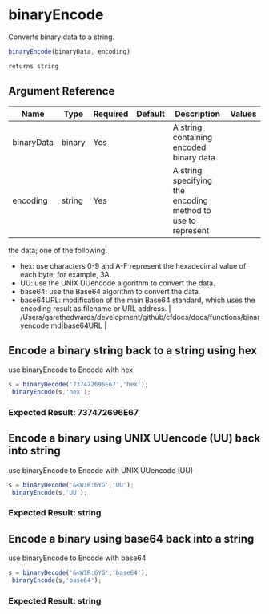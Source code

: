 # binaryEncode

Converts binary data to a string.

```javascript
binaryEncode(binaryData, encoding)
```

```javascript
returns string
```

## Argument Reference

| Name | Type | Required | Default | Description | Values |
| --- | --- | --- | --- | --- | --- |
| binaryData | binary | Yes |  | A string containing encoded binary data. |  |
| encoding | string | Yes |  | A string specifying the encoding method to use to represent
 the data; one of the following:
 - hex: use characters 0-9 and A-F represent the hexadecimal value
 of each byte; for example, 3A.
 - UU: use the UNIX UUencode algorithm to convert the data.
 - base64: use the Base64 algorithm to convert the data.
 - base64URL: modification of the main Base64 standard, which uses the encoding result as filename or URL address. | /Users/garethedwards/development/github/cfdocs/docs/functions/binaryencode.md|base64URL |

## Encode a binary string back to a string using hex

use binaryEncode to Encode with hex

```javascript
s = binaryDecode('737472696E67','hex');
 binaryEncode(s,'hex');
```

### Expected Result: 737472696E67

## Encode a binary using UNIX UUencode (UU) back into string

use binaryEncode to Encode with UNIX UUencode (UU)

```javascript
s = binaryDecode('&<W1R:6YG','UU');
 binaryEncode(s,'UU');
```

### Expected Result: string

## Encode a binary using base64 back into a string

use binaryEncode to Encode with base64

```javascript
s = binaryDecode('&<W1R:6YG','base64');
 binaryEncode(s,'base64');
```

### Expected Result: string
